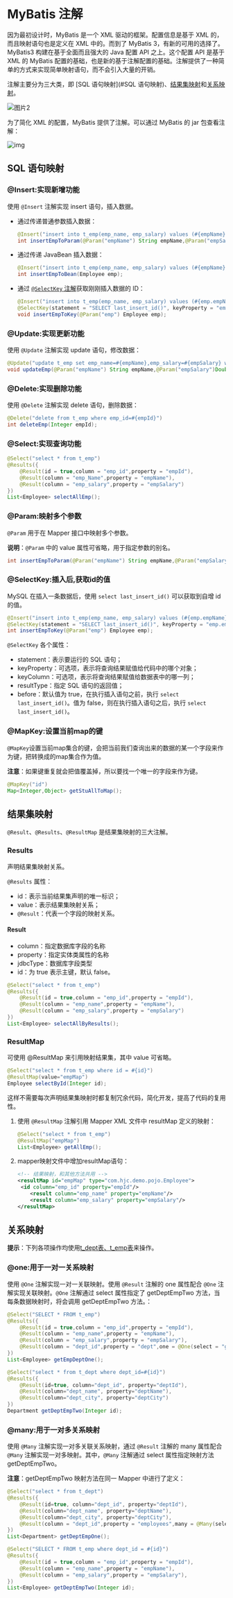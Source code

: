 # MyBatis 注解

因为最初设计时，MyBatis 是一个 XML 驱动的框架。配置信息是基于 XML 的，而且映射语句也是定义在 XML 中的。而到了 MyBatis 3，有新的可用的选择了。MyBatis3 构建在基于全面而且强大的 Java 配置 API 之上。这个配置 API 是基于 XML 的 MyBatis 配置的基础，也是新的基于注解配置的基础。注解提供了一种简单的方式来实现简单映射语句，而不会引入大量的开销。

注解主要分为三大类，即 [SQL 语句映射](#SQL 语句映射)、[结果集映射](#结果集映射)和[关系映射](#关系映射)。

![图片2](https://fastly.jsdelivr.net/gh/LetengZzz/img@main/Two-C/img/Java/202303011122854.png)

为了简化 XML 的配置，MyBatis 提供了注解。可以通过 MyBatis 的 jar 包查看注解：

![img](https://fastly.jsdelivr.net/gh/LetengZzz/img@main/Two-C/img/Java/202303011122371.gif)

## SQL 语句映射

### @Insert:实现新增功能

使用 `@Insert` 注解实现 insert 语句，插入数据。

- 通过传递普通参数插入数据：

  ```java
  @Insert("insert into t_emp(emp_name, emp_salary) values (#{empName},#{empSalary})")
  int insertEmpToParam(@Param("empName") String empName,@Param("empSalary")Double empSalary);
  ```
  
- 通过传递 JavaBean 插入数据：

  ```java
  @Insert("insert into t_emp(emp_name, emp_salary) values (#{empName},#{empSalary})")
  int insertEmpToBean(Employee emp);
  ```

- 通过 [`@SelectKey` 注解](#@SelectKey:插入后,获取id的值)获取刚刚插入数据的 ID：

  ```java
  @Insert("insert into t_emp(emp_name, emp_salary) values (#{emp.empName},#{emp.empSalary})")
  @SelectKey(statement = "SELECT last_insert_id()", keyProperty = "emp.empId",keyColumn = "emp_id",before = false, resultType = Integer.class)
  void insertEmpToKey(@Param("emp") Employee emp);
  ```
  

### @Update:实现更新功能

使用 `@Update` 注解实现 update 语句，修改数据：

```java
@Update("update t_emp set emp_name=#{empName},emp_salary=#{empSalary} where emp_id = #{empId}")
void updateEmp(@Param("empName") String empName,@Param("empSalary")Double empSalary,@Param("empId")Integer empId);
```

### @Delete:实现删除功能

使用 `@Delete` 注解实现 delete 语句，删除数据：

```java
@Delete("delete from t_emp where emp_id=#{empId}")
int deleteEmp(Integer empId);
```

### @Select:实现查询功能

```java
@Select("select * from t_emp")
@Results({
	@Result(id = true,column = "emp_id",property = "empId"),
    @Result(column = "emp_Name",property = "empName"),
    @Result(column = "emp_salary",property = "empSalary")
})
List<Employee> selectAllEmp();
```

### @Param:映射多个参数

`@Param` 用于在 Mapper 接口中映射多个参数。

**说明**：`@Param` 中的 value 属性可省略，用于指定参数的别名。

```java
int insertEmpToParam(@Param("empName") String empName,@Param("empSalary")Double empSalary);
```

### @SelectKey:插入后,获取id的值

MySQL 在插入一条数据后，使用 `select last_insert_id()` 可以获取到自增 id 的值。

```java
@Insert("insert into t_emp(emp_name, emp_salary) values (#{emp.empName},#{emp.empSalary})")
@SelectKey(statement = "SELECT last_insert_id()", keyProperty = "emp.empId",keyColumn = "emp_id",before = false, resultType = Integer.class)
int insertEmpToKey(@Param("emp") Employee emp);
```

`@SelectKey` 各个属性：

- statement：表示要运行的 SQL 语句；
- keyProperty：可选项，表示将查询结果赋值给代码中的哪个对象；
- keyColumn：可选项，表示将查询结果赋值给数据表中的哪一列；
- resultType：指定 SQL 语句的返回值；
- before：默认值为 true，在执行插入语句之前，执行 `select last_insert_id()`。值为 false，则在执行插入语句之后，执行 `select last_insert_id()`。

### @MapKey:设置当前map的键

`@MapKey`设置当前map集合的键，会把当前我们查询出来的数据的某一个字段来作为键，把转换成的map集合作为值。

**注意**：如果键重复就会把值覆盖掉，所以要找一个唯一的字段来作为键。

```java
@MapKey("id")
Map<Integer,Object> getStuAllToMap();
```

## 结果集映射

`@Result`、`@Results`、`@ResultMap` 是结果集映射的三大注解。

### Results

声明结果集映射关系。

`@Results` 属性：

- id：表示当前结果集声明的唯一标识；
- value：表示结果集映射关系；
- `@Result`：代表一个字段的映射关系。

#### Result

- column：指定数据库字段的名称
- property：指定实体类属性的名称
- jdbcType：数据库字段类型
- id：为 true 表示主键，默认 false。

```java
@Select("select * from t_emp")
@Results({
	@Result(id = true,column = "emp_id",property = "empId"),
    @Result(column = "emp_name",property = "empName"),
    @Result(column = "emp_salary",property = "empSalary")
})
List<Employee> selectAllByResults();
```

### ResultMap


可使用 @ResultMap 来引用映射结果集，其中 value 可省略。

```java
@Select("select * from t_emp where id = #{id}")
@ResultMap(value="empMap")
Employee selectById(Integer id);
```

这样不需要每次声明结果集映射时都复制冗余代码，简化开发，提高了代码的复用性。

1. 使用 `@ResultMap` 注解引用 Mapper XML 文件中 resultMap 定义的映射：

   ```java
   @Select("select * from t_emp")
   @ResultMap("empMap")
   List<Employee> getAllEmp();
   ```

2. mapper映射文件中增加resultMap语句：

   ```xml
   <!-- 结果映射，和其他方法共用 -->
   <resultMap id="empMap" type="com.hjc.demo.pojo.Employee">
   	<id column="emp_id" property="empId"/>
       <result column="emp_name" property="empName"/>
       <result column="emp_salary" property="empSalary"/>
   </resultMap>
   ```

## 关系映射

**提示**：下列各项操作均使用[t_dept表、t_emp表](Table/dept_emp.md)来操作。

### @one:用于一对一关系映射

使用 `@One` 注解实现一对一关联映射。使用 `@Result` 注解的 one 属性配合 `@One` 注解实现关联映射。`@One` 注解通过 select 属性指定了 getDeptEmpTwo 方法，当每条数据映射时，将会调用 getDeptEmpTwo 方法。：

```java
@Select("SELECT * FROM t_emp")
@Results({
	@Result(id = true,column = "emp_id",property = "empId"),
    @Result(column = "emp_name",property = "empName"),
    @Result(column = "emp_salary",property = "empSalary"),
    @Result(column = "dept_id",property = "dept",one = @One(select = "getDeptEmpTwo"))
})
List<Employee> getEmpDeptOne();

@Select("select * from t_dept where dept_id=#{id}")
@Results({
	@Result(id=true, column="dept_id", property="deptId"),
    @Result(column="dept_name", property="deptName"),
    @Result(column="dept_city", property="deptCity")
})
Department getDeptEmpTwo(Integer id);
```

### @many:用于一对多关系映射

使用 `@Many` 注解实现一对多关联关系映射，通过 `@Result` 注解的 many 属性配合 `@Many` 注解实现一对多映射。其中，`@Many` 注解通过 select 属性指定映射方法 getDeptEmpTwo。

**注意**：getDeptEmpTwo 映射方法在同一 Mapper 中进行了定义：

```java
@Select("select * from t_dept")
@Results({
	@Result(id=true, column="dept_id", property="deptId"),
    @Result(column="dept_name", property="deptName"),
    @Result(column="dept_city", property="deptCity"),
    @Result(column = "dept_id",property = "employees",many = @Many(select = "getDeptEmpTwo"))
})
List<Department> getDeptEmpOne();

@Select("SELECT * FROM t_emp where dept_id = #{id}")
@Results({
    @Result(id = true,column = "emp_id",property = "empId"),
    @Result(column = "emp_name",property = "empName"),
    @Result(column = "emp_salary",property = "empSalary"),
})
List<Employee> getDeptEmpTwo(Integer id);
```

